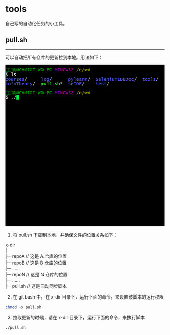 # tools

自己写的自动化任务的小工具。

## pull.sh

---
可以自动把所有仓库的更新拉到本地。用法如下：

![运行效果](images/pull.gif)

1. 将 pull.sh 下载到本地，并确保文件的位置关系如下：  

  x-dir    
   |    
   |-- repoA          // 这是 A 仓库的位置  
   |-- repoB          // 这是 B 仓库的位置   
   |-- ......    
   |-- repoN          // 这是 N 仓库的位置   
   |-- ......  
   |-- pull.sh        // 这是自动同步脚本    

2. 在 git bash 中，在 x-dir 目录下，运行下面的命令，来设置该脚本的运行权限  

  ```sh
  chmod +x pull.sh
  ```

3. 拉取更新的时候，请在 x-dir 目录下，运行下面的命令，来执行脚本  

  ```sh
  ./pull.sh 
  ```


